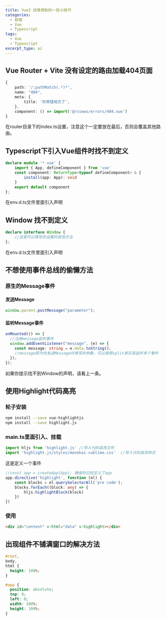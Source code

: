 ```yaml
---
title: Vue3 经常用到的一些小技巧
categories:
  - 前端
  - Vue
  - Typescript
tags:
  - Vue
  - Typescript
excerpt_type: ai
---
```


## Vue Router + Vite 没有设定的路由加载404页面

```ts
{
    path: '/:pathMatch(.*)*',
    name: "404",
    meta: {
        title: '你来错地方了',
    },
    component: () => import('@/views/errors/404.vue')
}
```
在router目录下的index.ts设置，注意这个一定要放在最后，否则会覆盖其他路由。

## Typescript下引入Vue组件时找不到定义

```ts
declare module '*.vue' {
    import { App, defineComponent } from 'vue'
    const component: ReturnType<typeof defineComponent> & {
        install(app: App): void
    }
    export default component
};
```
在env.d.ts文件里面引入声明

## Window 找不到定义

```ts
declare interface Window {
    //这里可以填写你设置的其他方法
};
```
在env.d.ts文件里面引入声明


## 不想使用事件总线的偷懒方法

### 原生的Message事件

#### 发送Message

```ts
window.parent.postMessage("parameter");
```
#### 监听Message事件

```ts
onMounted(() => {
  //注册message监听事件
  window.addEventListener("message", (e) => {
    const message: string = e.data.toString();
    //message即为你发送Message时填写的参数，可以使用split来实现监听多个事件
  });
});
```
如果你提示找不到Window的声明，请看上一条。

## 使用Highlight代码高亮

### 轮子安装

```bash
npm install --save vue-highlightjs
npm install --save highlight.js
```

### main.ts里面引入、挂载

```ts
import hljs from 'highlight.js' //导入代码高亮文件
import 'highlight.js/styles/monokai-sublime.css'  //导入代码高亮样式
```

这是定义一个事件

```ts
//const app = createApp(App); 确保你已经定义了app
app.directive('highlight', function (el) {
    const blocks = el.querySelectorAll('pre code');
    blocks.forEach((block: any) => {
        hljs.highlightBlock(block)
    })
})
```

### 使用

```html
<div id="content" v-html="data" v-highlight></div>
```

## 出现组件不铺满窗口的解决方法

```css
#root,
body,
html {
  height: 100%;
}

#app {
  position: absolute;
  top: 0;
  left: 0;
  width: 100%;
  height: 100%;
}
```

